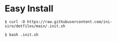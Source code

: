 # Easy Install
```
$ curl -O https://raw.githubusercontent.com/ini-siro/dotfiles/main/.init.sh

$ bash .init.sh
```

